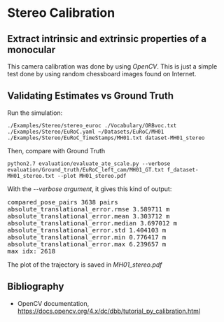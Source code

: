 # Stereo Calibration


## Extract intrinsic and extrinsic properties of a monocular

This camera calibration was done by using *OpenCV*. This is just a simple test done by using random chessboard images found on Internet.

## Validating Estimates vs Ground Truth

Run the simulation:

`./Examples/Stereo/stereo_euroc ./Vocabulary/ORBvoc.txt ./Examples/Stereo/EuRoC.yaml ~/Datasets/EuRoC/MH01 ./Examples/Stereo/EuRoC_TimeStamps/MH01.txt dataset-MH01_stereo`


Then, compare with Ground Truth

`python2.7 evaluation/evaluate_ate_scale.py --verbose evaluation/Ground_truth/EuRoC_left_cam/MH01_GT.txt f_dataset-MH01_stereo.txt --plot MH01_stereo.pdf`

With the *--verbose argument*, it gives this kind of output:

<pre>
compared_pose_pairs 3638 pairs
absolute_translational_error.rmse 3.589711 m
absolute_translational_error.mean 3.303712 m
absolute_translational_error.median 3.697012 m
absolute_translational_error.std 1.404103 m
absolute_translational_error.min 0.776417 m
absolute_translational_error.max 6.239657 m
max idx: 2618
</pre>

The plot of the trajectory is saved in *MH01_stereo.pdf*


## Bibliography

- OpenCV documentation, https://docs.opencv.org/4.x/dc/dbb/tutorial_py_calibration.html

